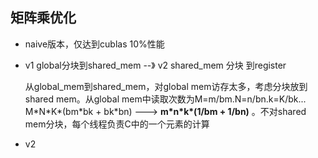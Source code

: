 ## 矩阵乘优化
- naive版本，仅达到cublas 10%性能

- v1   global分块到shared_mem --》 v2 shared_mem 分块 到register

  从global_mem到shared_mem，对global mem访存太多，考虑分块放到shared mem。从global mem中读取次数为M=m/bm.N=n/bn.k=K/bk... M\*N\*K\*(bm\*bk + bk\*bn) ---> **m\*n\*k\*(1/bm + 1/bn)**  。不对shared mem分块，每个线程负责C中的一个元素的计算

- v2 